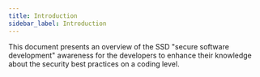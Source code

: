 ```yaml
---
title: Introduction
sidebar_label: Introduction
---
```




This document presents an overview of the SSD "secure software development" awareness for the developers to enhance their knowledge about the security best practices on a coding level.